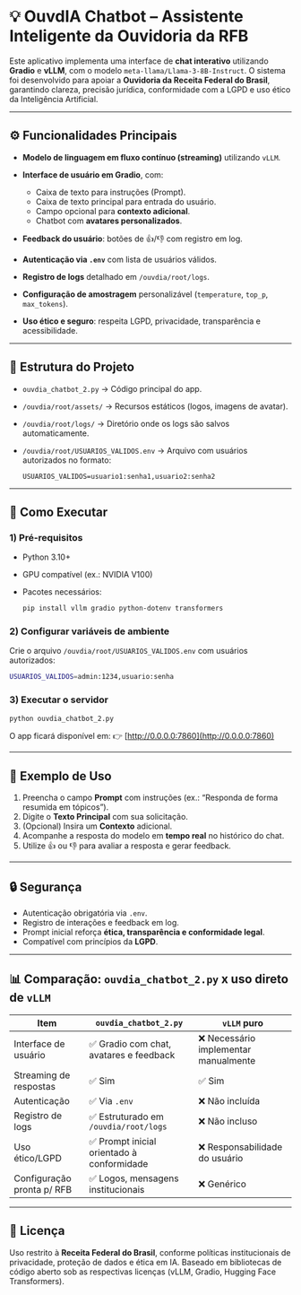 # 💡 OuvdIA Chatbot – Assistente Inteligente da Ouvidoria da RFB

Este aplicativo implementa uma interface de **chat interativo** utilizando **Gradio** e **vLLM**, com o modelo `meta-llama/Llama-3-8B-Instruct`.
O sistema foi desenvolvido para apoiar a **Ouvidoria da Receita Federal do Brasil**, garantindo clareza, precisão jurídica, conformidade com a LGPD e uso ético da Inteligência Artificial.

---

## ⚙️ Funcionalidades Principais

* **Modelo de linguagem em fluxo contínuo (streaming)** utilizando `vLLM`.
* **Interface de usuário em Gradio**, com:

  * Caixa de texto para instruções (Prompt).
  * Caixa de texto principal para entrada do usuário.
  * Campo opcional para **contexto adicional**.
  * Chatbot com **avatares personalizados**.
* **Feedback do usuário**: botões de 👍/👎 com registro em log.
* **Autenticação via `.env`** com lista de usuários válidos.
* **Registro de logs** detalhado em `/ouvdia/root/logs`.
* **Configuração de amostragem** personalizável (`temperature`, `top_p`, `max_tokens`).
* **Uso ético e seguro**: respeita LGPD, privacidade, transparência e acessibilidade.

---

## 📂 Estrutura do Projeto

* `ouvdia_chatbot_2.py` → Código principal do app.
* `/ouvdia/root/assets/` → Recursos estáticos (logos, imagens de avatar).
* `/ouvdia/root/logs/` → Diretório onde os logs são salvos automaticamente.
* `/ouvdia/root/USUARIOS_VALIDOS.env` → Arquivo com usuários autorizados no formato:

  ```
  USUARIOS_VALIDOS=usuario1:senha1,usuario2:senha2
  ```

---

## 🚀 Como Executar

### 1) Pré-requisitos

* Python 3.10+
* GPU compatível (ex.: NVIDIA V100)
* Pacotes necessários:

  ```bash
  pip install vllm gradio python-dotenv transformers
  ```

### 2) Configurar variáveis de ambiente

Crie o arquivo `/ouvdia/root/USUARIOS_VALIDOS.env` com usuários autorizados:

```bash
USUARIOS_VALIDOS=admin:1234,usuario:senha
```

### 3) Executar o servidor

```bash
python ouvdia_chatbot_2.py
```

O app ficará disponível em:
👉 [http://0.0.0.0:7860](http://0.0.0.0:7860)

---

## 📝 Exemplo de Uso

1. Preencha o campo **Prompt** com instruções (ex.: “Responda de forma resumida em tópicos”).
2. Digite o **Texto Principal** com sua solicitação.
3. (Opcional) Insira um **Contexto** adicional.
4. Acompanhe a resposta do modelo em **tempo real** no histórico do chat.
5. Utilize 👍 ou 👎 para avaliar a resposta e gerar feedback.

---

## 🔒 Segurança

* Autenticação obrigatória via `.env`.
* Registro de interações e feedback em log.
* Prompt inicial reforça **ética, transparência e conformidade legal**.
* Compatível com princípios da **LGPD**.

---

## 📊 Comparação: `ouvdia_chatbot_2.py` x uso direto de `vLLM`

| Item                       | `ouvdia_chatbot_2.py`                     | `vLLM` puro                          |
| -------------------------- | ----------------------------------------- | ------------------------------------ |
| Interface de usuário       | ✅ Gradio com chat, avatares e feedback    | ❌ Necessário implementar manualmente |
| Streaming de respostas     | ✅ Sim                                     | ✅ Sim                                |
| Autenticação               | ✅ Via `.env`                              | ❌ Não incluída                       |
| Registro de logs           | ✅ Estruturado em `/ouvdia/root/logs`      | ❌ Não incluso                        |
| Uso ético/LGPD             | ✅ Prompt inicial orientado à conformidade | ❌ Responsabilidade do usuário        |
| Configuração pronta p/ RFB | ✅ Logos, mensagens institucionais         | ❌ Genérico                           |

---

## 📄 Licença

Uso restrito à **Receita Federal do Brasil**, conforme políticas institucionais de privacidade, proteção de dados e ética em IA.
Baseado em bibliotecas de código aberto sob as respectivas licenças (vLLM, Gradio, Hugging Face Transformers).
